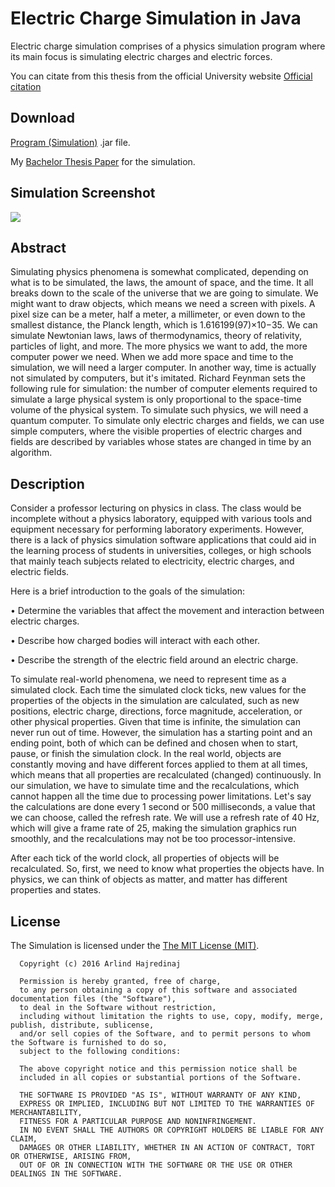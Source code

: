 # Electric Charge Simulation in Java
Electric charge simulation comprises of a physics simulation program where its main focus is simulating electric charges and electric forces.

You can citate from this thesis from  the official University website [Official citation](https://knowledgecenter.ubt-uni.net/etd/1156/)

Download
--------
[Program (Simulation)](https://raw.githubusercontent.com/arlindiDev/ElectricChargeSimulation/master/app/out/artifacts/app_jar/app.jar) .jar file.

My [Bachelor Thesis Paper](https://raw.githubusercontent.com/arlindiDev/ElectricChargeSimulation/master/Thesis.pdf) for the simulation.

Simulation Screenshot
--------
![](https://raw.githubusercontent.com/arlindiDev/ElectricChargeSimulation/master/simulation.png)

Abstract
-------
Simulating physics phenomena is somewhat complicated, depending on what is to be simulated, the laws, the amount of space, and the time. It all breaks down to the scale of the universe that we are going to simulate. We might want to draw objects, which means we need a screen with pixels. A pixel size can be a meter, half a meter, a millimeter, or even down to the smallest distance, the Planck length, which is 1.616199(97)×10−35. We can simulate Newtonian laws, laws of thermodynamics, theory of relativity, particles of light, and more. The more physics we want to add, the more computer power we need. When we add more space and time to the simulation, we will need a larger computer. In another way, time is actually not simulated by computers, but it's imitated. Richard Feynman sets the following rule for simulation: the number of computer elements required to simulate a large physical system is only proportional to the space-time volume of the physical system. To simulate such physics, we will need a quantum computer. To simulate only electric charges and fields, we can use simple computers, where the visible properties of electric charges and fields are described by variables whose states are changed in time by an algorithm.

Description
--------
Consider a professor lecturing on physics in class. The class would be incomplete without a physics laboratory, equipped with various tools and equipment necessary for performing laboratory experiments. However, there is a lack of physics simulation software applications that could aid in the learning process of students in universities, colleges, or high schools that mainly teach subjects related to electricity, electric charges, and electric fields.

Here is a brief introduction to the goals of the simulation:

• Determine the variables that affect the movement and interaction between electric charges.

• Describe how charged bodies will interact with each other.

• Describe the strength of the electric field around an electric charge.

To simulate real-world phenomena, we need to represent time as a simulated clock. Each time the simulated clock ticks, new values for the properties of the objects in the simulation are calculated, such as new positions, electric charge, directions, force magnitude, acceleration, or other physical properties. Given that time is infinite, the simulation can never run out of time. However, the simulation has a starting point and an ending point, both of which can be defined and chosen when to start, pause, or finish the simulation clock. In the real world, objects are constantly moving and have different forces applied to them at all times, which means that all properties are recalculated (changed) continuously. In our simulation, we have to simulate time and the recalculations, which cannot happen all the time due to processing power limitations. Let's say the calculations are done every 1 second or 500 milliseconds, a value that we can choose, called the refresh rate. We will use a refresh rate of 40 Hz, which will give a frame rate of 25, making the simulation graphics run smoothly, and the recalculations may not be too processor-intensive.

After each tick of the world clock, all properties of objects will be recalculated. So, first, we need to know what properties the objects have. In physics, we can think of objects as matter, and matter has different properties and states.

License
--------
The Simulation is licensed under the [The MIT License (MIT)](https://opensource.org/licenses/MIT).
```
  Copyright (c) 2016 Arlind Hajredinaj

  Permission is hereby granted, free of charge,
  to any person obtaining a copy of this software and associated documentation files (the "Software"),
  to deal in the Software without restriction,
  including without limitation the rights to use, copy, modify, merge, publish, distribute, sublicense,
  and/or sell copies of the Software, and to permit persons to whom the Software is furnished to do so,
  subject to the following conditions:

  The above copyright notice and this permission notice shall be
  included in all copies or substantial portions of the Software.

  THE SOFTWARE IS PROVIDED "AS IS", WITHOUT WARRANTY OF ANY KIND,
  EXPRESS OR IMPLIED, INCLUDING BUT NOT LIMITED TO THE WARRANTIES OF MERCHANTABILITY,
  FITNESS FOR A PARTICULAR PURPOSE AND NONINFRINGEMENT.
  IN NO EVENT SHALL THE AUTHORS OR COPYRIGHT HOLDERS BE LIABLE FOR ANY CLAIM,
  DAMAGES OR OTHER LIABILITY, WHETHER IN AN ACTION OF CONTRACT, TORT OR OTHERWISE, ARISING FROM,
  OUT OF OR IN CONNECTION WITH THE SOFTWARE OR THE USE OR OTHER DEALINGS IN THE SOFTWARE.
```
